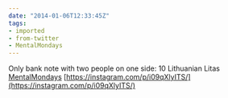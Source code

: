 ```yaml
---
date: "2014-01-06T12:33:45Z"
tags:
- imported
- from-twitter
- MentalMondays
---
```

Only bank note with two people on one side: 10 Lithuanian Litas [MentalMondays](/tags/mentalmondays) [https://instagram.com/p/i09qXlyITS/](https://instagram.com/p/i09qXlyITS/)
